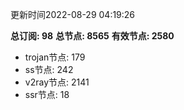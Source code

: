 更新时间2022-08-29 04:19:26

**总订阅: 98**
**总节点: 8565**
**有效节点: 2580**
- trojan节点: 179
- ss节点: 242
- v2ray节点: 2141
- ssr节点: 18
